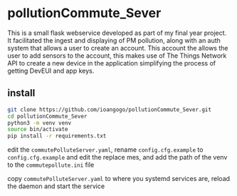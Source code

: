 pollutionCommute_Sever
===

This is a small flask webservice developed as part of my final year project. It facilitated the ingest and displaying of PM pollution, along with an auth system that allows a user to create an account. This account the allows the user to add sensors to the account, this makes use of The Things Network API to create a new device in the application simplifying the process of getting DevEUI and app keys.

## install

```bash
git clone https://github.com/ioangogo/pollutionCommute_Sever.git
cd pollutionCommute_Sever
python3 -m venv venv
source bin/activate
pip install -r requirements.txt
```
edit the `commutePolluteServer.yaml`, rename `config.cfg.example` to `config.cfg.example` and edit the replace mes, and add the path of the venv to the `commutepollute.ini` file

copy `commutePolluteServer.yaml` to where you systemd services are, reload the daemon and start the service